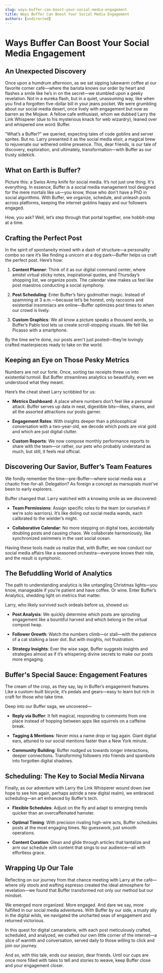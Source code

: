 ```yaml
---
slug: ways-buffer-can-boost-your-social-media-engagement
title: Ways Buffer Can Boost Your Social Media Engagement
authors: [undirected]
---
```



# Ways Buffer Can Boost Your Social Media Engagement

## An Unexpected Discovery

Once upon a humdrum afternoon, as we sat sipping lukewarm coffee at our favorite corner café—where the barista knows our order by heart and flashes a smile like he’s in on the secret—we stumbled upon a geeky revelation. Not in a eureka flash, but in a quiet, unassuming way, like when you find a forgotten five-dollar bill in your jeans pocket. We were grumbling about our social media desert, once lively with engagement but now as barren as the Mojave. A fellow cafe enthusiast, whom we dubbed Larry the Link Whisperer (due to his mysterious knack for web wizardry), leaned over and whispered one word: Buffer.

“What’s a Buffer?” we queried, expecting tales of code goblins and server sprites. But no. Larry presented it as the social media elixir, a magical brew to rejuvenate our withered online presence. This, dear friends, is our tale of discovery, exploration, and ultimately, transformation—with Buffer as our trusty sidekick.

## What on Earth is Buffer?

Picture this: a Swiss Army knife for social media. It’s not just one thing. It's everything. In essence, Buffer is a social media management tool designed for the mere mortals like us—you know, those who don't have a PhD in social algorithms. With Buffer, we organize, schedule, and unleash posts across platforms, keeping the internet goblins happy and our followers engaged.

How, you ask? Well, let’s step through that portal together, one hobbit-step at a time.

## Crafting the Perfect Post

In the spirit of spontaneity mixed with a dash of structure—a personality combo so rare it’s like finding a unicorn at a dog park—Buffer helps us craft the perfect post. Here’s how:

1. **Content Planner**: Think of it as our digital command center, where amidst virtual sticky notes, inspirational quotes, and Thursday’s shopping list, we organize posts. The calendar view makes us feel like post maestros conducting a social symphony.

2. **Post Scheduling**: Enter Buffer’s fairy godmother magic. Instead of spamming at 3 a.m.—because let’s be honest, only raccoons and existential insomniacs are online—Buffer optimizes post times to when our crowd is lively.

3. **Custom Graphics**: We all know a picture speaks a thousand words, so Buffer’s Pablo tool lets us create scroll-stopping visuals. We felt like Picasso with a smartphone.

By the time we’re done, our posts aren't just posted—they’re lovingly crafted masterpieces ready to take on the world.

## Keeping an Eye on Those Pesky Metrics

Numbers are not our forte. Once, sorting tax receipts threw us into existential turmoil. But Buffer streamlines analytics so beautifully, even we understood what they meant.

Here’s the cheat sheet Larry scribbled for us:

- **Metrics Dashboard**: A place where numbers don’t feel like a personal attack. Buffer serves up data in neat, digestible bits—likes, shares, and all the assorted attractions our posts garner.

- **Engagement Rates**: With insights deeper than a philosophical conversation with a two-year-old, we decode which posts are viral gold and which are just digital clutter.

- **Custom Reports**: We now compose monthly performance reports to share with the team—or rather, our pets who probably understand as much, but still, it feels real official.

## Discovering Our Savior, Buffer’s Team Features

We fondly remember the time—pre-Buffer—where social media was a chaotic free-for-all. Delegation? As foreign a concept as marsupials must’ve been to early explorers.

Buffer changed that. Larry watched with a knowing smile as we discovered:

- **Team Permissions**: Assign specific roles to the team (or ourselves if we’re solo warriors). It’s like doling out social media wands, each calibrated to the wielder’s might.

- **Collaborative Calendar**: No more stepping on digital toes, accidentally doubling posts and causing chaos. We collaborate harmoniously, like synchronized swimmers in the vast social ocean.

Having these tools made us realize that, with Buffer, we now conduct our social media affairs like a seasoned orchestra—everyone knows their role, and the result is symphonic.

## The Befuddling World of Analytics

The path to understanding analytics is like untangling Christmas lights—you know, manageable if you’re patient and have coffee. Or wine. Enter Buffer’s Analytics, shedding light on metrics that matter.

Larry, who likely survived such ordeals before us, showed us:

- **Post Analysis**: We quickly determine which posts are sprouting engagement like a bountiful harvest and which belong in the virtual compost heap.

- **Follower Growth**: Watch the numbers climb—or stall—with the patience of a cat stalking a laser dot. But with insights, not frustration.

- **Strategy Insights**: Ever the wise sage, Buffer suggests insights and strategies almost as if it’s whispering divine secrets to make our posts more engaging.

## Buffer's Special Sauce: Engagement Features

The cream of the crop, as they say, lay in Buffer’s engagement features. Like a custom-built bicycle, it’s pedals and gears—easy to learn but rich in craft for those who take time.

Deep into our Buffer saga, we uncovered—

- **Reply via Buffer**: It felt magical, responding to comments from one place instead of hopping between apps like squirrels on a caffeine break.

- **Tagging & Mentions**: Never miss a name drop or tag again. Giant digital ears, attuned to our social mentions faster than a New York minute.

- **Community Building**: Buffer nudged us towards longer interactions, deeper connections. Transforming followers into friends and spambots into forgotten digital shadows.

## Scheduling: The Key to Social Media Nirvana

Finally, as our adventure with Larry the Link Whisperer wound down (we hope to see him again, perhaps astride a new digital realm), we embraced scheduling—an art enhanced by Buffer’s tech.

- **Flexible Schedules**: Adjust on the fly and adapt to emerging trends quicker than an overcaffeinated hamster.

- **Optimal Timing**: With precision rivaling high-wire acts, Buffer schedules posts at the most engaging times. No guesswork, just smooth operations.

- **Content Curation**: Glean and glide through articles that tantalize and arm our schedule with content that sings to our audience—all with effortless grace.

## Wrapping Up Our Tale

Reflecting on our journey from that chance meeting with Larry at the café—where oily stools and wafting espresso created the ideal atmosphere for revelation—we found that Buffer transformed not only our method but our mindset.

We emerged more organized. More engaged. And dare we say, more fulfilled in our social media adventures. With Buffer by our side, a trusty ally in the digital wilds, we navigated the uncharted seas of engagement and returned victorious.

In this quest for digital camaraderie, with each post meticulously crafted, scheduled, and analyzed, we crafted our own little corner of the internet—a slice of warmth and conversation, served daily to those willing to click and join our journey.

And so, with this tale, ends our session, dear friends. Until our cups are once more filled with tales to tell and stories to weave, keep Buffer close and your engagement closer.